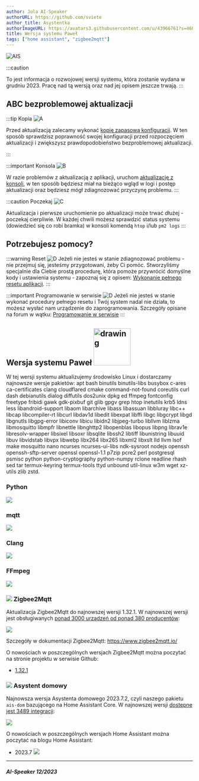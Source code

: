 ```yaml
---
author: Jola AI-Speaker
authorURL: https://github.com/sviete
author_title: Asystentka
authorImageURL: https://avatars3.githubusercontent.com/u/43966761?s=460&v=4
title: Wersja systemu Paweł
tags: ["home assistant", "zigbee2mqtt"]
---
```


<div class="IntroAisBlogMenu" >

![AIS](/img/en/blog/202312/ais_version.png)

:::caution

To jest informacja o rozwojowej wersji systemu, która zostanie wydana w grudniu 2023. Pracę nad tą wersją oraz nad jej opisem jeszcze trwają.
:::

</div>

<!--truncate-->


## ABC bezproblemowej aktualizacji

:::tip Kopia ![A](/img/en/blog/202112/cloud-upload.png)

Przed aktualizacją zalecamy wykonać [kopię zapasową konfiguracji](/docs/ais_bramka_configuration_software#kopia-zapasowa-konfiguracji).
W ten sposób sprawdzisz poprawność swojej konfiguracji przed rozpoczęciem aktualizacji i zwiększysz prawdopodobieństwo bezproblemowej aktualizacji.

:::

:::important Konsola ![B](/img/en/blog/202112/console.png)

W razie problemów z aktualizacją z aplikacji, uruchom [aktualizację z konsoli](/docs/ais_bramka_update_manual), w ten sposób będziesz miał na bieżąco wgląd w logi i postęp aktualizacji oraz będziesz mógł zdiagnozować przyczynę problemu.
:::

:::caution Poczekaj ![C](/img/en/blog/202112/timer-sand.png)

Aktualizacja i pierwsze uruchomienie po aktualizacji może trwać dłużej - poczekaj cierpliwie.
W każdej chwili możesz sprawdzić status systemu (dowiedzieć się co robi bramka) w konsoli komendą ``htop`` i/lub ``pm2 logs``
:::

## Potrzebujesz pomocy?

:::warning Reset ![D](/img/en/blog/202112/broom.png)
Jeżeli nie jesteś w stanie zdiagnozować problemu - nie przejmuj się, jesteśmy przygotowani, żeby Ci pomóc.
Stworzyliśmy specjalnie dla Ciebie prostą procedurę, która pomoże przywrócić domyślne kody i ustawienia systemu - zapoznaj się z opisem: [Wykonanie pełnego resetu aplikacji](/docs/ais_bramka_reset_ais_step_by_step).
:::


:::important Programowanie w serwisie ![D](/img/en/blog/202112/lifebuoy.png)
Jeżeli nie jesteś w stanie wykonać procedury pełnego resetu i Twój system nadal nie działa, to możesz wysłać nam urządzenie do zaprogramowania.
Szczegóły opisane na forum w wątku: [Programowanie w serwisie](https://ai-speaker.discourse.group/t/usluga-programowania-urzadzen-w-ai-speaker/1368)
:::

## Wersja systemu Paweł <img src="/img/en/blog/202312/ais_version.png" alt="drawing" width="100"/>

W tej wersji systemu aktualizujemy środowisko Linux i dostarczamy najnowsze wersje pakietów: apt bash binutils binutils-libs busybox c-ares ca-certificates clang cloudflared cmake command-not-found coreutils curl dash debianutils dialog diffutils dos2unix dpkg ed ffmpeg fontconfig freetype fribidi gawk gdk-pixbuf git glib gpgv grep htop inetutils krb5 ldns less libandroid-support libaom libarchive libass libassuan libbluray libc++ libcap libcompiler-rt libcurl libdav1d libedit libexpat libffi libgc libgcrypt libgd libgnutls libgpg-error libiconv libicu libidn2 libjpeg-turbo libllvm liblzma libmosquitto libmpfr libnettle libnghttp2 libopenblas libopus libpng librav1e libresolv-wrapper libsixel libsoxr libsqlite libssh2 libtiff libunistring libuuid libuv libvidstab libvpx libwebp libx264 libx265 libxml2 libxslt lld llvm lsof make mosquitto nano ncurses ncurses-ui-libs ndk-sysroot nodejs openssh openssh-sftp-server openssl openssl-1.1 p7zip pcre2 perl postgresql psmisc python python-cryptography python-numpy rclone readline rhash sed tar termux-keyring termux-tools ttyd unbound util-linux w3m wget xz-utils zlib zstd.

### Python

![](/img/en/blog/202312/python.png)

### mqtt

![](/img/en/blog/202312/mqtt.png)

### Clang

![](/img/en/blog/202312/clang.png)

### FFmpeg

![](/img/en/blog/202312/ffmpeg.png)


### ![](/img/en/blog/202102/honeybee.png) Zigbee2Mqtt

Aktualizacja Zigbee2Mqtt do najnowszej wersji 1.32.1.
W najnowszej wersji jest obsługiwanych [ponad 3000 urządzeń od ponad 380 producentów](https://www.zigbee2mqtt.io/supported-devices/):

[![](/img/en/blog/202306/zigbee2mqtt.png)](https://www.zigbee2mqtt.io/supported-devices/)


Szczegóły w dokumentacji Zigbee2Mqtt: https://www.zigbee2mqtt.io/


O nowościach w poszczególnych wersjach Zigbee2Mqtt można poczytać na stronie projektu w serwisie Github:

- [1.32.1](https://github.com/Koenkk/zigbee2mqtt/releases/tag/1.32.1)


### ![](/img/en/blog/202101/hass.png) Asystent domowy


Najnowsza wersja Asystenta domowego 2023.7.2, czyli naszego pakietu ``ais-dom`` bazującego na Home Assistant Core.
W najnowszej wersji [dostępne jest 3489 integracji](https://www.home-assistant.io/integrations/):



[![](/img/en/blog/202306/ha.png)](https://www.home-assistant.io/integrations/)




O nowościach w poszczególnych wersjach Home Assistant można poczytać na blogu Home Assistant:


- 2023.7 [![](https://www.home-assistant.io/images/blog/2023-07/social.png)](https://www.home-assistant.io/blog/2023/07/05/release-20237/)


--------

##### AI-Speaker 12/2023
